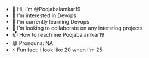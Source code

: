 - 👋 Hi, I’m @Poojabalamkar19
- 👀 I’m interested in Devops
- 🌱 I’m currently learning Devops
- 💞️ I’m looking to collaborate on any intersting projects
- 📫 How to reach me Poojabalamkar19
- 😄 Pronouns: NA
- ⚡ Fun fact: i look like 20 when i'm 25

<!---
Poojabalamkar19/Poojabalamkar19 is a ✨ special ✨ repository because its `README.md` (this file) appears on your GitHub profile.
You can click the Preview link to take a look at your changes.
--->
